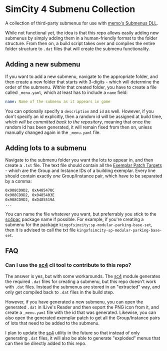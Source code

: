 # SimCity 4 Submenu Collection

A collection of third-party submenus for use with [memo's Submenus DLL](https://github.com/memo33/submenus-dll).

While not functional yet, the idea is that this repo allows easily adding new submenus by simply adding them in a human-friendly format to the folder structure.
From then on, a build script takes over and compiles the entire folder structure to `.dat` files that will create the submenu functionality.

## Adding a new submenu

If you want to add a new submenu, navigate to the appropriate folder, and then create a new folder that starts with 3-digits - which will determine the order of the submenu. *Within* that created folder, you have to create a file called `_menu.yaml`, which at least has to include a `name` field:

```yaml
name: Name of the submenu as it appears in game
```

You can optionally specify a `description` and `id` as well.
However, if you don't specify an id explicitly, then a random id will be assigned at build time, *which will be committed back to the repository*, meaning that once the random id has been generated, it will remain fixed from then on, unless manually changed again in the `_menu.yaml` file.

## Adding lots to a submenu

Navigate to the submenu folder you want the lots to appear in, and then create a `.txt` file.
The text file should contain all the [Exemplar Patch Targets](https://github.com/memo33/submenus-dll?tab=readme-ov-file#exemplar-patching) - which are the Group and Instance IDs of a building exemplar.
Every line should contain exactly *one* Group/Instance pair, which have to be separated by a comma:

```txt
0x908CD9D2, 0xA485470C
0x908CD9D2, 0x0485403E
0x908CD9D2, 0xD485519A
...
```

You can name the file whatever you want, but preferrably you stick to the [sc4pac](https://memo33.github.io/sc4pac/#/) package name if possible.
For example, if you're creating a submenu for the package `kingofsimcity:sp-modular-parking-base-set`, then it is advised to call the txt file `kingofsimcity-sp-modular-parking-base-set`.

## FAQ

### Can I use the [sc4](https://github.com/sebamarynissen/sc4) cli tool to contribute to this repo?

The answer is yes, but with some workarounds.
The [sc4](https://github.com/sebamarynissen/sc4) module generates the required `.dat` files for creating a submenu, but this repo doesn't work with `.dat` files.
Instead the submenus are stored in an "extracted" way, and only get compiled back to `.dat` files in the build step.

However, if you have generated a new submenu, you can open the generated `.dat` in ILive's Reader and then export the PNG icon from it, and create a `_menu.yaml` file with the id that was generated.
Likewise, you can also open the generated exemplar patch to get all the Group/Instance pairs of lots that need to be added to the submenu.

I plan to update the [sc4](https://github.com/sebamarynissen/sc4) utility in the future so that instead of only generating `.dat` files, it will also be able to generate "exploded" menus that can then be directly added to this repo.

